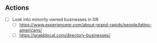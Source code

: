 ## Actions
- [ ] Look into minority owned businesses in GR
	- [ ] https://www.experiencegr.com/about-grand-rapids/people/latino-americans/
	- [ ] https://grabblocal.com/directory-businesses/